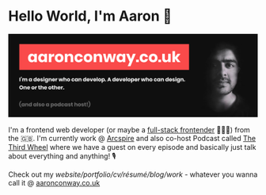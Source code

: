 # Hello World, I'm Aaron 👋

![aaronconway.co.uk - I'm a designer who can develop. A developer who can design. One or the other.](github-header.jpg)

I'm a frontend web developer (or maybe a [full-stack frontender](https://youtu.be/lFOfQsi5ye0) 🤷🏼‍♂️) from the 🇬🇧. I'm currently work @ [Arcspire](https://arcspire.io/) and also co-host Podcast called [The Third Wheel](http://thethirdwheel.fm) where we have a guest on every episode and basically just talk about everything and anything! 🎙️ 

Check out my *website/portfolio/cv/résumé/blog/work* - whatever you wanna call it @ [aaronconway.co.uk](https://aaronconway.co.uk)